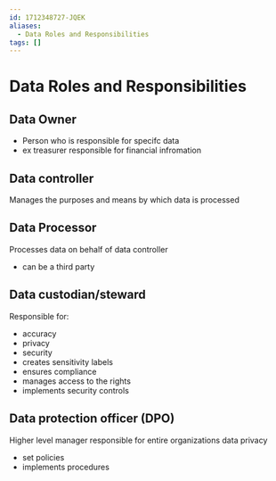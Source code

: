 ```yaml
---
id: 1712348727-JQEK
aliases:
  - Data Roles and Responsibilities
tags: []
---
```


# Data Roles and Responsibilities

##  Data Owner
- Person who is responsible for specifc data
- ex treasurer responsible for financial infromation

## Data controller
Manages the purposes and means by which data is processed

## Data Processor
Processes data on behalf of data controller
- can be a third party

## Data custodian/steward
Responsible for:
- accuracy
- privacy 
- security
- creates sensitivity labels
- ensures compliance
- manages access to the rights
- implements security controls 

## Data protection officer (DPO) 
Higher level manager responsible for entire organizations data privacy
- set policies
- implements procedures


